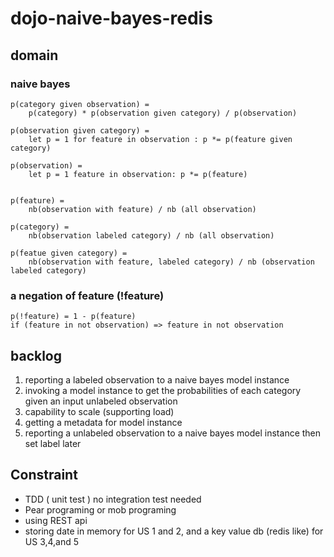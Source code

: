 # dojo-naive-bayes-redis

## domain


### naive bayes

    p(category given observation) = 
        p(category) * p(observation given category) / p(observation)  
    
    p(observation given category) = 
        let p = 1 for feature in observation : p *= p(feature given category)
    
    p(observation) = 
        let p = 1 feature in observation: p *= p(feature)
    
    
    p(feature) = 
        nb(observation with feature) / nb (all observation)
    
    p(category) = 
        nb(observation labeled category) / nb (all observation)
    
    p(featue given category) = 
        nb(observation with feature, labeled category) / nb (observation labeled category)
    
    
### a negation of feature  (!feature)
    p(!feature) = 1 - p(feature)
    if (feature in not observation) => feature in not observation   
    
   
## backlog 


 1) reporting a labeled observation to a naive bayes model instance
 2) invoking a model instance to get the probabilities of each category given an input unlabeled observation 
 3) capability to scale (supporting load)  
 4) getting a metadata for model instance
 5) reporting a unlabeled observation to a naive bayes model instance then set label later

## Constraint 

  - TDD ( unit test ) no integration test needed
  - Pear programing or mob programing 
  - using REST api 
  - storing date in memory for US 1 and 2, and a key value db (redis like) for US 3,4,and 5